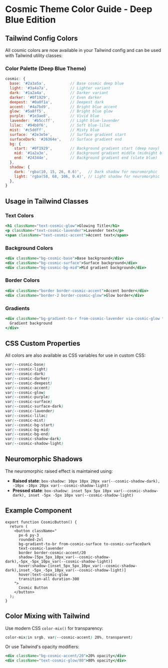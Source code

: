# Cosmic Theme Color Guide - Deep Blue Edition

## Tailwind Config Colors

All cosmic colors are now available in your Tailwind config and can be used with Tailwind utility classes:

### Color Palette (Deep Blue Theme)

```javascript
cosmic: {
  base: '#2a3a5a',           // Base cosmic deep blue
  light: '#3a4a7a',          // Lighter variant
  dark: '#1a2a4a',           // Darker variant
  darker: '#0f1929',         // Even darker
  deepest: '#0a0f1a',        // Deepest dark
  accent: '#4a7bd9',         // Bright blue accent
  glow: '#5a8ff5',           // Bright blue glow
  purple: '#1e3ae8',         // Vivid blue
  lavender: '#b5ccff',       // Light blue-lavender
  lilac: '#94b0f6',          // Soft blue-lilac
  mist: '#c5ddff',           // Misty blue
  surface: '#2e3e5e',        // Surface gradient start
  surfaceDark: '#26364e',    // Surface gradient end
  bg: {
    start: '#0f1929',        // Background gradient start (deep navy)
    mid: '#1a2a3e',          // Background gradient middle (midnight blue)
    end: '#24344e',          // Background gradient end (slate blue)
  },
  shadow: {
    dark: 'rgba(10, 15, 26, 0.6)',   // Dark shadow for neuromorphic
    light: 'rgba(58, 68, 106, 0.4)', // Light shadow for neuromorphic
  },
}
```

## Usage in Tailwind Classes

### Text Colors
```jsx
<h1 className="text-cosmic-glow">Glowing Title</h1>
<p className="text-cosmic-lavender">Lavender text</p>
<span className="text-cosmic-accent">Accent text</span>
```

### Background Colors
```jsx
<div className="bg-cosmic-base">Base background</div>
<div className="bg-cosmic-surface">Surface background</div>
<div className="bg-cosmic-bg-mid">Mid gradient background</div>
```

### Border Colors
```jsx
<div className="border border-cosmic-accent">Accent border</div>
<div className="border-2 border-cosmic-glow">Glow border</div>
```

### Gradients
```jsx
<div className="bg-gradient-to-r from-cosmic-lavender via-cosmic-glow to-cosmic-lilac">
  Gradient background
</div>
```

## CSS Custom Properties

All colors are also available as CSS variables for use in custom CSS:

```css
var(--cosmic-base)
var(--cosmic-light)
var(--cosmic-dark)
var(--cosmic-darker)
var(--cosmic-deepest)
var(--cosmic-accent)
var(--cosmic-glow)
var(--cosmic-purple)
var(--cosmic-surface)
var(--cosmic-surface-dark)
var(--cosmic-lavender)
var(--cosmic-lilac)
var(--cosmic-mist)
var(--cosmic-bg-start)
var(--cosmic-bg-mid)
var(--cosmic-bg-end)
var(--cosmic-shadow-dark)
var(--cosmic-shadow-light)
```

## Neuromorphic Shadows

The neuromorphic raised effect is maintained using:
- **Raised state**: `box-shadow: 10px 10px 20px var(--cosmic-shadow-dark), -10px -10px 20px var(--cosmic-shadow-light)`
- **Pressed state**: `box-shadow: inset 5px 5px 10px var(--cosmic-shadow-dark), inset -5px -5px 10px var(--cosmic-shadow-light)`

## Example Component

```tsx
export function CosmicButton() {
  return (
    <button className="
      px-6 py-3 
      rounded-2xl
      bg-gradient-to-br from-cosmic-surface to-cosmic-surfaceDark
      text-cosmic-lavender
      border border-cosmic-accent/20
      shadow-[5px_5px_10px_var(--cosmic-shadow-dark),-5px_-5px_10px_var(--cosmic-shadow-light)]
      hover:shadow-[inset_5px_5px_10px_var(--cosmic-shadow-dark),inset_-5px_-5px_10px_var(--cosmic-shadow-light)]
      hover:text-cosmic-glow
      transition-all duration-300
    ">
      Cosmic Button
    </button>
  );
}
```

## Color Mixing with Tailwind

Use modern CSS `color-mix()` for transparency:
```css
color-mix(in srgb, var(--cosmic-accent) 20%, transparent)
```

Or use Tailwind's opacity modifiers:
```jsx
<div className="bg-cosmic-accent/20">20% opacity</div>
<div className="text-cosmic-glow/80">80% opacity</div>
```
